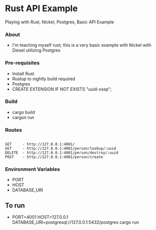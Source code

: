 # Rust API Example
Playing with Rust, Nickel, Postgres, Basic API Example

### About
 - I'm teaching myself rust; this is a very basic example with Nickel with Diesel utilizing Postgres

### Pre-requisites
 - Install Rust
 - Rustup to nightly build required
 - Postgres
  - CREATE EXTENSION IF NOT EXISTS "uuid-ossp";

### Build
- cargo build
- cargon run

### Routes
```

GET     - http://127.0.0.1:4001/
GET     - http://127.0.0.1:4001/person/lookup/:uuid
DELETE  - http://127.0.0.1:4001/person/destroy/:uuid
POST    - http://127.0.0.1:4001/person/create

```

### Environment Variables
  - PORT
  - HOST
  - DATABASE_URI

## To run
 - PORT=4001 HOST=127.0.0.1 DATABASE_URI=postgresql://127.0.0.1:5432/postgres cargo run
